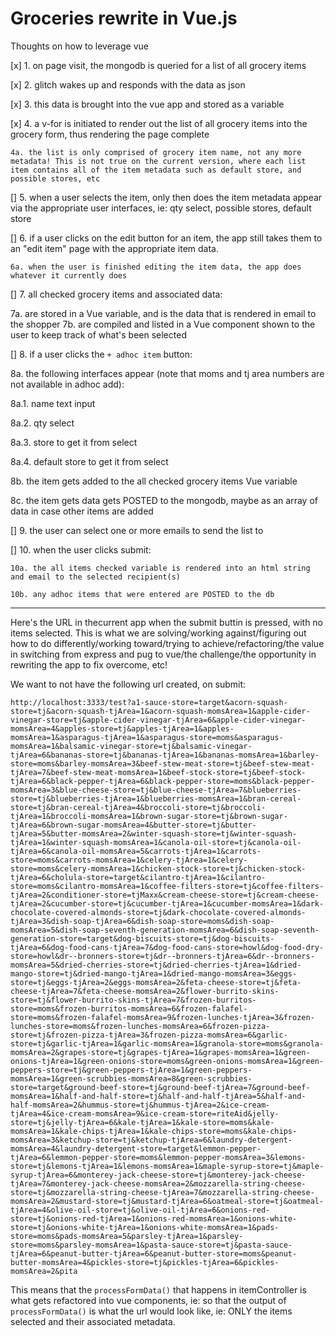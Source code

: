 # Groceries rewrite in Vue.js

Thoughts on how to leverage vue

[x] 1. on page visit, the mongodb is queried for a list of all grocery items

[x] 2. glitch wakes up and responds with the data as json

[x] 3. this data is brought into the vue app and stored as a variable

[x] 4. a v-for is initiated to render out the list of all grocery items into the grocery form, thus rendering the page complete

    4a. the list is only comprised of grocery item name, not any more metadata! This is not true on the current version, where each list item contains all of the item metadata such as default store, and possible stores, etc

[] 5. when a user selects the item, only then does the item metadata appear via the appropriate user interfaces, ie: qty select, possible stores, default store

[] 6. if a user clicks on the edit button for an item, the app still takes them to an "edit item" page with the appropriate item data.

    6a. when the user is finished editing the item data, the app does whatever it currently does

[] 7. all checked grocery items and associated data:

7a. are stored in a Vue variable, and is the data that is rendered in email to the shopper
7b. are compiled and listed in a Vue component shown to the user to keep track of what's been selected

[] 8. if a user clicks the `+ adhoc item` button:

8a. the following interfaces appear (note that moms and tj area numbers are not available in adhoc add):

8a.1. name text input

8a.2. qty select

8a.3. store to get it from select

8a.4. default store to get it from select

8b. the item gets added to the all checked grocery items Vue variable

8c. the item gets data gets POSTED to the mongodb, maybe as an array of data in case other items are added

[] 9. the user can select one or more emails to send the list to

[] 10. when the user clicks submit:

    10a. the all items checked variable is rendered into an html string and email to the selected recipient(s)

    10b. any adhoc items that were entered are POSTED to the db

---

Here's the URL in thecurrent app when the submit buttin is pressed, with no items selected. This is what we are solving/working against/figuring out how to do differently/working toward/trying to achieve/refactoring/the value in switching from express and pug to vue/the challenge/the opportunity in rewriting the app to fix overcome, etc!

We want to not have the following url created, on submit:

`http://localhost:3333/test?a1-sauce-store=target&acorn-squash-store=tj&acorn-squash-tjArea=1&acorn-squash-momsArea=1&apple-cider-vinegar-store=tj&apple-cider-vinegar-tjArea=6&apple-cider-vinegar-momsArea=4&apples-store=tj&apples-tjArea=1&apples-momsArea=1&asparagus-tjArea=1&asparagus-store=moms&asparagus-momsArea=1&balsamic-vinegar-store=tj&balsamic-vinegar-tjArea=6&bananas-store=tj&bananas-tjArea=1&bananas-momsArea=1&barley-store=moms&barley-momsArea=3&beef-stew-meat-store=tj&beef-stew-meat-tjArea=7&beef-stew-meat-momsArea=1&beef-stock-store=tj&beef-stock-tjArea=6&black-pepper-tjArea=6&black-pepper-store=moms&black-pepper-momsArea=3&blue-cheese-store=tj&blue-cheese-tjArea=7&blueberries-store=tj&blueberries-tjArea=1&blueberries-momsArea=1&bran-cereal-store=tj&bran-cereal-tjArea=4&broccoli-store=tj&broccoli-tjArea=1&broccoli-momsArea=1&brown-sugar-store=tj&brown-sugar-tjArea=6&brown-sugar-momsArea=4&butter-store=tj&butter-tjArea=5&butter-momsArea=2&winter-squash-store=tj&winter-squash-tjArea=1&winter-squash-momsArea=1&canola-oil-store=tj&canola-oil-tjArea=6&canola-oil-momsArea=5&carrots-tjArea=1&carrots-store=moms&carrots-momsArea=1&celery-tjArea=1&celery-store=moms&celery-momsArea=1&chicken-stock-store=tj&chicken-stock-tjArea=6&cholula-store=target&cilantro-tjArea=1&cilantro-store=moms&cilantro-momsArea=1&coffee-filters-store=tj&coffee-filters-tjArea=2&conditioner-store=tjMaxx&cream-cheese-store=tj&cream-cheese-tjArea=2&cucumber-store=tj&cucumber-tjArea=1&cucumber-momsArea=1&dark-chocolate-covered-almonds-store=tj&dark-chocolate-covered-almonds-tjArea=3&dish-soap-tjArea=6&dish-soap-store=moms&dish-soap-momsArea=5&dish-soap-seventh-generation-momsArea=6&dish-soap-seventh-generation-store=target&dog-biscuits-store=tj&dog-biscuits-tjArea=6&dog-food-cans-tjArea=7&dog-food-cans-store=howl&dog-food-dry-store=howl&dr--bronners-store=tj&dr--bronners-tjArea=6&dr--bronners-momsArea=5&dried-cherries-store=tj&dried-cherries-tjArea=1&dried-mango-store=tj&dried-mango-tjArea=1&dried-mango-momsArea=3&eggs-store=tj&eggs-tjArea=2&eggs-momsArea=2&feta-cheese-store=tj&feta-cheese-tjArea=7&feta-cheese-momsArea=2&flower-burrito-skins-store=tj&flower-burrito-skins-tjArea=7&frozen-burritos-store=moms&frozen-burritos-momsArea=6&frozen-falafel-store=moms&frozen-falafel-momsArea=9&frozen-lunches-tjArea=3&frozen-lunches-store=moms&frozen-lunches-momsArea=6&frozen-pizza-store=tj&frozen-pizza-tjArea=3&frozen-pizza-momsArea=6&garlic-store=tj&garlic-tjArea=1&garlic-momsArea=1&granola-store=moms&granola-momsArea=2&grapes-store=tj&grapes-tjArea=1&grapes-momsArea=1&green-onions-tjArea=1&green-onions-store=moms&green-onions-momsArea=1&green-peppers-store=tj&green-peppers-tjArea=1&green-peppers-momsArea=1&green-scrubbies-momsArea=8&green-scrubbies-store=target&ground-beef-store=tj&ground-beef-tjArea=7&ground-beef-momsArea=1&half-and-half-store=tj&half-and-half-tjArea=5&half-and-half-momsArea=2&hummus-store=tj&hummus-tjArea=2&ice-cream-tjArea=4&ice-cream-momsArea=9&ice-cream-store=riteAid&jelly-store=tj&jelly-tjArea=6&kale-tjArea=1&kale-store=moms&kale-momsArea=1&kale-chips-tjArea=1&kale-chips-store=moms&kale-chips-momsArea=3&ketchup-store=tj&ketchup-tjArea=6&laundry-detergent-momsArea=4&laundry-detergent-store=target&lemmon-pepper-tjArea=6&lemmon-pepper-store=moms&lemmon-pepper-momsArea=3&lemons-store=tj&lemons-tjArea=1&lemons-momsArea=1&maple-syrup-store=tj&maple-syrup-tjArea=6&monterey-jack-cheese-store=tj&monterey-jack-cheese-tjArea=7&monterey-jack-cheese-momsArea=2&mozzarella-string-cheese-store=tj&mozzarella-string-cheese-tjArea=7&mozzarella-string-cheese-momsArea=2&mustard-store=tj&mustard-tjArea=6&oatmeal-store=tj&oatmeal-tjArea=4&olive-oil-store=tj&olive-oil-tjArea=6&onions-red-store=tj&onions-red-tjArea=1&onions-red-momsArea=1&onions-white-store=tj&onions-white-tjArea=1&onions-white-momsArea=1&pads-store=moms&pads-momsArea=5&parsley-tjArea=1&parsley-store=moms&parsley-momsArea=1&pasta-sauce-store=tj&pasta-sauce-tjArea=6&peanut-butter-tjArea=6&peanut-butter-store=moms&peanut-butter-momsArea=4&pickles-store=tj&pickles-tjArea=6&pickles-momsArea=2&pita`

This means that the `processFormData()` that happens in itemController is what gets refactored into vue components, ie: so that the output of `processFormData()` is what the url would look like, ie: ONLY the items selected and their associated metadata.
